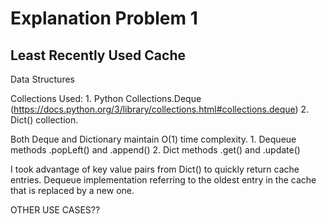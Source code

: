# Explanation Problem 1

## Least Recently Used Cache 

Data Structures

Collections Used:
    1. Python Collections.Deque (https://docs.python.org/3/library/collections.html#collections.deque)
    2. Dict() collection.

Both Deque and Dictionary maintain O(1) time complexity.
    1. Dequeue methods .popLeft() and .append()
    2. Dict methods .get() and .update()

I took advantage of key value pairs from Dict() to quickly return cache entries.
Dequeue implementation referring to the oldest entry in the cache that is replaced by a new one.

OTHER USE CASES??


